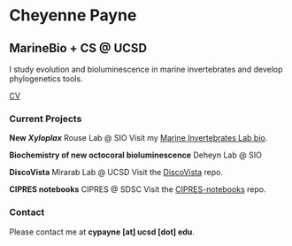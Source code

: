 # Cheyenne Payne
## MarineBio + CS @ UCSD

I study evolution and bioluminescence in marine invertebrates and develop phylogenetics tools.

[CV](file:///Users/cheyennepayne/Downloads/cheyenne-payne-cv%20(6).pdf)


### Current Projects

**New *Xyloplax***
Rouse Lab @ SIO
Visit my [Marine Invertebrates Lab bio](http://www.spineless.info/cheyenne-payne.html).

**Biochemistry of new octocoral bioluminescence**
Deheyn Lab @ SIO

**DiscoVista**
Mirarab Lab @ UCSD
Visit the [DiscoVista](https://github.com/esayyari/DiscoVista) repo.

**CIPRES notebooks**
CIPRES @ SDSC
Visit the [CIPRES-notebooks](https://github.com/cypayne/CIPRES-notebooks) repo.


### Contact
Please contact me at **cypayne [at] ucsd [dot] edu**.
